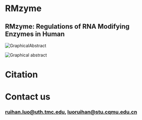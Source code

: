 # RMzyme
## RMzyme: Regulations of RNA Modifying Enzymes in Human
![GraphicalAbstract](https://github.com/user-attachments/assets/8be088fd-ae5c-4a8d-9126-c8685a63ac2f)

<picture>
 <source media="(prefers-color-scheme: dark)" srcset="">
 <source media="(prefers-color-scheme: light)" srcset="">
 <img alt="Graphical abstract" src="YOUR-DEFAULT-IMAGE">
</picture>

# Citation
### 
# Contact us
### ruihan.luo@uth.tmc.edu, luoruihan@stu.cqmu.edu.cn
        
